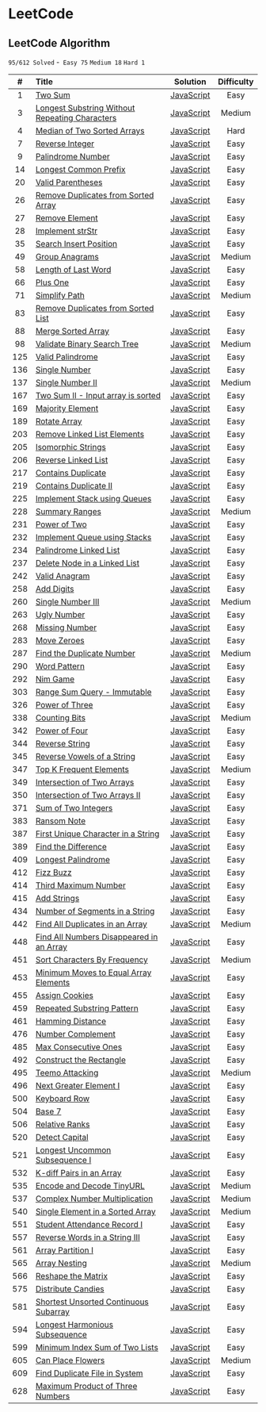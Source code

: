 # LeetCode

## LeetCode Algorithm

`95/612 Solved` -` Easy 75` `Medium 18` `Hard 1`


|  #   | Title                                    |                 Solution                 | Difficulty |
| :--: | :--------------------------------------- | :--------------------------------------: | :--------: |
|  1   | [Two Sum](https://leetcode.com/problems/two-sum) | [JavaScript](https://github.com/zhen-ke/leetcode/blob/master/TwoSum/TwoSum.js) |    Easy    |
|  3   | [Longest Substring Without Repeating Characters](https://leetcode.com/problems/longest-substring-without-repeating-characters) | [JavaScript](https://github.com/zhen-ke/leetcode/blob/master/LongestSubstringWithoutRepeatingCharacters/Longest%20SubstringWithoutRepeatingCharacters.js) |   Medium   |
|  4   | [Median of Two Sorted Arrays](https://leetcode.com/problems/median-of-two-sorted-arrays) | [JavaScript](https://github.com/zhen-ke/leetcode/blob/master/MedianofTwoSortedArrays/MedianofTwoSortedArrays.js) |    Hard    |
|  7   | [Reverse Integer](https://leetcode.com/problems/reverse-integer) | [JavaScript](https://github.com/zhen-ke/leetcode/blob/master/ReverseInteger/ReverseInteger.js) |    Easy    |
|  9   | [Palindrome Number](https://leetcode.com/problems/palindrome-number) | [JavaScript](https://github.com/zhen-ke/leetcode/blob/master/PalindromeNumber/PalindromeNumber.js) |    Easy    |
|  14  | [Longest Common Prefix](https://leetcode.com/problems/longest-common-prefix) | [JavaScript](https://github.com/zhen-ke/leetcode/blob/master/LongestCommonPrefix/LongestCommonPrefix.js) |    Easy    |
|  20  | [Valid Parentheses](https://leetcode.com/problems/valid-parentheses) | [JavaScript](https://github.com/zhen-ke/leetcode/blob/master/ValidParentheses/ValidParentheses.js) |    Easy    |
|  26  | [Remove Duplicates from Sorted Array](https://leetcode.com/problems/remove-duplicates-from-sorted-array) | [JavaScript](https://github.com/zhen-ke/leetcode/blob/master/RemoveDuplicatesfromSortedArray/RemoveDuplicatesfromSortedArray.js) |    Easy    |
|  27  | [Remove Element](https://leetcode.com/problems/remove-element) | [JavaScript](https://github.com/zhen-ke/leetcode/blob/master/RemoveElement/RemoveElement.js) |    Easy    |
|  28  | [Implement strStr](https://leetcode.com/problems/implement-strstr) | [JavaScript](https://github.com/zhen-ke/leetcode/blob/master/implementstrstr/implementstrstr.js) |    Easy    |
|  35  | [Search Insert Position](https://leetcode.com/problems/search-insert-position) | [JavaScript](https://github.com/zhen-ke/leetcode/blob/master/SearchInsertPosition/SearchInsertPosition.js) |    Easy    |
|  49  | [Group Anagrams](https://leetcode.com/problems/group-anagrams) | [JavaScript](https://github.com/zhen-ke/leetcode/blob/master/GroupAnagrams/GroupAnagrams.js) |   Medium   |
|  58  | [Length of Last Word](https://leetcode.com/problems/length-of-last-word) | [JavaScript](https://github.com/zhen-ke/leetcode/blob/master/LengthofLastWord/LengthofLastWord.js) |    Easy    |
|  66  | [Plus One](https://leetcode.com/problems/plus-one) | [JavaScript](https://github.com/zhen-ke/leetcode/blob/master/PlusOne/PlusOne.js) |    Easy    |
|  71  | [Simplify Path](https://leetcode.com/problems/simplify-path) | [JavaScript](https://github.com/zhen-ke/leetcode/blob/master/SimplifyPath/SimplifyPath.js) |   Medium   |
|  83  | [Remove Duplicates from Sorted List](https://leetcode.com/problems/remove-duplicates-from-sorted-list) | [JavaScript](https://github.com/zhen-ke/leetcode/blob/master/RemoveDuplicatesfromSortedList/RemoveDuplicatesfromSortedList.js) |    Easy    |
|  88  | [Merge Sorted Array](https://leetcode.com/problems/merge-sorted-array) | [JavaScript](https://github.com/zhen-ke/leetcode/blob/master/MergeSortedArray/MergeSortedArray.js) |    Easy    |
|  98  | [Validate Binary Search Tree](https://leetcode.com/problems/validate-binary-search-tree) | [JavaScript](https://github.com/zhen-ke/leetcode/blob/master/ValidateBinarySearchTree/ValidateBinarySearchTree.js) |   Medium   |
| 125  | [Valid Palindrome](https://leetcode.com/problems/valid-palindrome) | [JavaScript](https://github.com/zhen-ke/leetcode/blob/master/ValidPalindrome/ValidPalindrome.js) |    Easy    |
| 136  | [Single Number](https://leetcode.com/problems/single-number) | [JavaScript](https://github.com/zhen-ke/leetcode/blob/master/SingleNumber/SingleNumber.js) |    Easy    |
| 137  | [Single Number II](https://leetcode.com/problems/single-number-ii) | [JavaScript](https://github.com/zhen-ke/leetcode/blob/master/SingleNumberII/SingleNumberII.js) |   Medium   |
| 167  | [Two Sum II - Input array is sorted](https://leetcode.com/problems/two-sum-ii-input-array-is-sorted) | [JavaScript](https://github.com/zhen-ke/leetcode/blob/master/TwoSumII-Inputarrayissorted/TwoSumII-Inputarrayissorted.js) |    Easy    |
| 169  | [Majority Element](https://leetcode.com/problems/majority-element) | [JavaScript](https://github.com/zhen-ke/leetcode/blob/master/MajorityElement/MajorityElement.js) |    Easy    |
| 189  | [Rotate Array](https://leetcode.com/problems/rotate-array) | [JavaScript](https://github.com/zhen-ke/leetcode/blob/master/RotateArray/RotateArray.js) |    Easy    |
| 203  | [Remove Linked List Elements](https://leetcode.com/problems/remove-linked-list-elements) | [JavaScript](https://github.com/zhen-ke/leetcode/blob/master/RemoveLinkedListElements/RemoveLinkedListElements.js) |    Easy    |
| 205  | [Isomorphic Strings](https://leetcode.com/problems/isomorphic-strings) | [JavaScript](https://github.com/zhen-ke/leetcode/blob/master/IsomorphicStrings/IsomorphicStrings.js) |    Easy    |
| 206  | [Reverse Linked List](https://leetcode.com/problems/reverse-linked-list) | [JavaScript](https://github.com/zhen-ke/leetcode/blob/master/ReverseLinkedList/ReverseLinkedList.js) |    Easy    |
| 217  | [Contains Duplicate](https://leetcode.com/problems/contains-duplicate) | [JavaScript](https://github.com/zhen-ke/leetcode/blob/master/ContainsDuplicate/ContainsDuplicate.js) |    Easy    |
| 219  | [Contains Duplicate II](https://leetcode.com/problems/contains-duplicate-ii) | [JavaScript](https://github.com/zhen-ke/leetcode/blob/master/ContainsDuplicateII/ContainsDuplicateII.js) |    Easy    |
| 225  | [Implement Stack using Queues](https://leetcode.com/problems/implement-stack-using-queues) | [JavaScript](https://github.com/zhen-ke/leetcode/blob/master/ImplementStackusingQueues/ImplementStackusingQueues.js) |    Easy    |
| 228  | [Summary Ranges](https://leetcode.com/problems/summary-ranges) | [JavaScript](https://github.com/zhen-ke/leetcode/blob/master/SummaryRanges/SummaryRanges.js) |   Medium   |
| 231  | [Power of Two](https://leetcode.com/problems/power-of-two) | [JavaScript](https://github.com/zhen-ke/leetcode/blob/master/PowerofTwo/PowerofTwo.js) |    Easy    |
| 232  | [Implement Queue using Stacks](https://leetcode.com/problems/implement-queue-using-stacks) | [JavaScript](https://github.com/zhen-ke/leetcode/blob/master/ImplementQueueusingStacks/ImplementQueueusingStacks.js) |    Easy    |
| 234  | [Palindrome Linked List](https://leetcode.com/problems/palindrome-linked-list) | [JavaScript](https://github.com/zhen-ke/leetcode/blob/master/PalindromeLinkedList/PalindromeLinkedList.js) |    Easy    |
| 237  | [Delete Node in a Linked List](https://leetcode.com/problems/delete-node-in-a-linked-list) | [JavaScript](https://github.com/zhen-ke/leetcode/blob/master/DeleteNodeinaLinkedList/DeleteNodeinaLinkedList.js) |    Easy    |
| 242  | [Valid Anagram](https://leetcode.com/problems/valid-anagram) | [JavaScript](https://github.com/zhen-ke/leetcode/blob/master/ValidAnagram/ValidAnagram.js) |    Easy    |
| 258  | [Add Digits](https://leetcode.com/problems/add-digits) | [JavaScript](https://github.com/zhen-ke/leetcode/blob/master/AddDigits/AddDigits.js) |    Easy    |
| 260  | [Single Number III](https://leetcode.com/problems/single-number-iii) | [JavaScript](https://github.com/zhen-ke/leetcode/blob/master/SingleNumberIII/SingleNumberIII.js) |   Medium   |
| 263  | [Ugly Number](https://leetcode.com/problems/ugly-number) | [JavaScript](https://github.com/zhen-ke/leetcode/blob/master/UglyNumber/UglyNumber.js) |    Easy    |
| 268  | [Missing Number](https://leetcode.com/problems/missing-number) | [JavaScript](https://github.com/zhen-ke/leetcode/blob/master/MissingNumber/MissingNumber.js) |    Easy    |
| 283  | [Move Zeroes](https://leetcode.com/problems/move-zeroes) | [JavaScript](https://github.com/zhen-ke/leetcode/blob/master/MoveZeroes/MoveZeroes.js) |    Easy    |
| 287  | [Find the Duplicate Number](https://leetcode.com/problems/find-the-duplicate-number) | [JavaScript](https://github.com/zhen-ke/leetcode/blob/master/FindtheDuplicateNumber/FindtheDuplicateNumber.js) |   Medium   |
| 290  | [Word Pattern](https://leetcode.com/problems/word-pattern) | [JavaScript](https://github.com/zhen-ke/leetcode/blob/master/WordPattern/WordPattern.js) |    Easy    |
| 292  | [Nim Game](https://leetcode.com/problems/nim-game) | [JavaScript](https://github.com/zhen-ke/leetcode/blob/master/NimGame/NimGame.js) |    Easy    |
| 303  | [Range Sum Query - Immutable](https://leetcode.com/problems/range-sum-query-immutable) | [JavaScript](https://github.com/zhen-ke/leetcode/blob/master/RangeSumQueryImmutable/RangeSumQueryImmutable.js) |    Easy    |
| 326  | [Power of Three](https://leetcode.com/problems/power-of-three) | [JavaScript](https://github.com/zhen-ke/leetcode/blob/master/PowerofThree/PowerofThree.js) |    Easy    |
| 338  | [Counting Bits](https://leetcode.com/problems/counting-bits) | [JavaScript](https://github.com/zhen-ke/leetcode/blob/master/CountingBits/CountingBits.js) |   Medium   |
| 342  | [Power of Four](https://leetcode.com/problems/power-of-four) | [JavaScript](https://github.com/zhen-ke/leetcode/blob/master/PowerofFour/PowerofFour.js) |    Easy    |
| 344  | [Reverse String](https://leetcode.com/problems/reverse-string) | [JavaScript](https://github.com/zhen-ke/leetcode/blob/master/ReverseString/ReverseString.js) |    Easy    |
| 345  | [Reverse Vowels of a String](https://leetcode.com/problems/reverse-vowels-of-a-string) | [JavaScript](https://github.com/zhen-ke/leetcode/blob/master/ReverseVowelsofaString/ReverseVowelsofaString.js) |    Easy    |
| 347  | [Top K Frequent Elements](https://leetcode.com/problems/top-k-frequent-elements) | [JavaScript](https://github.com/zhen-ke/leetcode/blob/master/TopKFrequentElements/TopKFrequentElements.js) |   Medium   |
| 349  | [Intersection of Two Arrays](https://leetcode.com/problems/intersection-of-two-arrays) | [JavaScript](https://github.com/zhen-ke/leetcode/blob/master/IntersectionofTwoArrays/IntersectionofTwoArrays.js) |    Easy    |
| 350  | [Intersection of Two Arrays II](https://leetcode.com/problems/intersection-of-two-arrays-ii) | [JavaScript](https://github.com/zhen-ke/leetcode/blob/master/IntersectionofTwoArraysII/IntersectionofTwoArraysII.js) |    Easy    |
| 371  | [Sum of Two Integers](https://leetcode.com/problems/sum-of-two-integers) | [JavaScript](https://github.com/zhen-ke/leetcode/blob/master/SumofTwoIntegers/SumofTwoIntegers.js) |    Easy    |
| 383  | [Ransom Note](https://leetcode.com/problems/ransom-note) | [JavaScript](https://github.com/zhen-ke/leetcode/blob/master/RansomNote/RansomNote.js) |    Easy    |
| 387  | [First Unique Character in a String](https://leetcode.com/problems/first-unique-character-in-a-string) | [JavaScript](https://github.com/zhen-ke/leetcode/blob/master/FirstUniqueCharacterinaString/FirstUniqueCharacterinaString.js) |    Easy    |
| 389  | [Find the Difference](https://leetcode.com/problems/find-the-difference) | [JavaScript](https://github.com/zhen-ke/leetcode/blob/master/FindtheDifference/FindtheDifference.js) |    Easy    |
| 409  | [Longest Palindrome](https://leetcode.com/problems/longest-palindrome) | [JavaScript](https://github.com/zhen-ke/leetcode/blob/master/LongestPalindrome/LongestPalindrome.js) |    Easy    |
| 412  | [Fizz Buzz](https://leetcode.com/problems/fizz-buzz) | [JavaScript](https://github.com/zhen-ke/leetcode/blob/master/FizzBuzz/FizzBuzz.js) |    Easy    |
| 414  | [Third Maximum Number](https://leetcode.com/problems/third-maximum-number) | [JavaScript](https://github.com/zhen-ke/leetcode/blob/master/ThirdMaximumNumber/ThirdMaximumNumber.js) |    Easy    |
| 415  | [Add Strings](https://leetcode.com/problems/add-strings) | [JavaScript](https://github.com/zhen-ke/leetcode/blob/master/AddStrings/AddStrings.js) |    Easy    |
| 434  | [Number of Segments in a String](https://leetcode.com/problems/number-of-segments-in-a-string) | [JavaScript](https://github.com/zhen-ke/leetcode/blob/master/NumberofSegmentsinaString/NumberofSegmentsinaString.js) |    Easy    |
| 442  | [Find All Duplicates in an Array](https://leetcode.com/problems/find-all-duplicates-in-an-array) | [JavaScript](https://github.com/zhen-ke/leetcode/blob/master/FindAllDuplicatesinanArray/FindAllDuplicatesinanArray.js) |   Medium   |
| 448  | [Find All Numbers Disappeared in an Array](https://leetcode.com/problems/find-all-numbers-disappeared-in-an-array) | [JavaScript](https://github.com/zhen-ke/leetcode/blob/master/FindAllNumbersDisappearedinanArray/FindAllNumbersDisappearedinanArray.js) |    Easy    |
| 451  | [Sort Characters By Frequency](https://leetcode.com/problems/sort-characters-by-frequency) | [JavaScript](https://github.com/zhen-ke/leetcode/blob/master/SortCharactersByFrequency/SortCharactersByFrequency.js) |   Medium   |
| 453  | [Minimum Moves to Equal Array Elements](https://leetcode.com/problems/minimum-moves-to-equal-array-elements) | [JavaScript](https://github.com/zhen-ke/leetcode/blob/master/MinimumMovestoEqualArrayElements/MinimumMovestoEqualArrayElements.js) |    Easy    |
| 455  | [Assign Cookies](https://leetcode.com/problems/assign-cookies) | [JavaScript](https://github.com/zhen-ke/leetcode/blob/master/AssignCookies/AssignCookies.js) |    Easy    |
| 459  | [Repeated Substring Pattern](https://leetcode.com/problems/repeated-substring-pattern) | [JavaScript](https://github.com/zhen-ke/leetcode/blob/master/RepeatedSubstringPattern/RepeatedSubstringPattern.js) |    Easy    |
| 461  | [Hamming Distance](https://leetcode.com/problems/construct-the-rectangle) | [JavaScript](https://github.com/zhen-ke/leetcode/blob/master/HammingDistance/HammingDistance.js) |    Easy    |
| 476  | [Number Complement](https://leetcode.com/problems/number-complement) | [JavaScript](https://github.com/zhen-ke/leetcode/blob/master/NumberComplement/NumberComplement.js) |    Easy    |
| 485  | [Max Consecutive Ones](https://leetcode.com/problems/max-consecutive-ones) | [JavaScript](https://github.com/zhen-ke/leetcode/blob/master/MaxConsecutiveOnes/MaxConsecutiveOnes.js) |    Easy    |
| 492  | [Construct the Rectangle](https://leetcode.com/problems/construct-the-rectangle) | [JavaScript](https://github.com/zhen-ke/leetcode/blob/master/ConstructtheRectangle/ConstructtheRectangle.js) |    Easy    |
| 495  | [Teemo Attacking](https://leetcode.com/problems/teemo-attacking) | [JavaScript](https://github.com/zhen-ke/leetcode/blob/master/TeemoAttacking/TeemoAttacking.js) |   Medium   |
| 496  | [Next Greater Element I](https://leetcode.com/problems/next-greater-element-i) | [JavaScript](https://github.com/zhen-ke/leetcode/blob/master/NextGreaterElementI/NextGreaterElementI.js) |    Easy    |
| 500  | [Keyboard Row](https://leetcode.com/problems/keyboard-row) | [JavaScript](https://github.com/zhen-ke/leetcode/blob/master/KeyboardRow/KeyboardRow.js) |    Easy    |
| 504  | [Base 7](https://leetcode.com/problems/base-7) | [JavaScript](https://github.com/zhen-ke/leetcode/blob/master/Base7/Base7.js) |    Easy    |
| 506  | [Relative Ranks](https://leetcode.com/problems/relative-ranks) | [JavaScript](https://github.com/zhen-ke/leetcode/blob/master/RelativeRanks/RelativeRanks.js) |    Easy    |
| 520  | [Detect Capital](https://leetcode.com/problems/detect-capital) | [JavaScript](https://github.com/zhen-ke/leetcode/blob/master/DetectCapital/DetectCapital.js) |    Easy    |
| 521  | [Longest Uncommon Subsequence I](https://leetcode.com/problems/longest-uncommon-subsequence-i) | [JavaScript](https://github.com/zhen-ke/leetcode/blob/master/LongestUncommonSubsequenceI/LongestUncommonSubsequenceI.js) |    Easy    |
| 532  | [K-diff Pairs in an Array](https://leetcode.com/problems/k-diff-pairs-in-an-array) | [JavaScript](https://github.com/zhen-ke/leetcode/blob/master/K-diffPairsinanArray/K-diffPairsinanArray.js) |    Easy    |
| 535  | [Encode and Decode TinyURL](https://leetcode.com/problems/encode-and-decode-tinyurl) | [JavaScript](https://github.com/zhen-ke/leetcode/blob/master/EncodeandDecodeTinyURL/EncodeandDecodeTinyURL.js) |   Medium   |
| 537  | [Complex Number Multiplication](https://leetcode.com/problems/complex-number-multiplication) | [JavaScript](https://github.com/zhen-ke/leetcode/blob/master/ComplexNumberMultiplication/ComplexNumberMultiplication.js) |   Medium   |
| 540  | [Single Element in a Sorted Array](https://leetcode.com/problems/complex-number-multiplication) | [JavaScript](https://github.com/zhen-ke/leetcode/blob/master/SingleElementinaSortedArray/SingleElementinaSortedArray.js) |   Medium   |
| 551  | [Student Attendance Record I](https://leetcode.com/problems/student-attendance-record-i) | [JavaScript](https://github.com/zhen-ke/leetcode/blob/master/StudentAttendanceRecordI/StudentAttendanceRecordI.js) |    Easy    |
| 557  | [Reverse Words in a String III](https://leetcode.com/problems/reverse-words-in-a-string-iii) | [JavaScript](https://github.com/zhen-ke/leetcode/blob/master/ReverseWordsinaStringIII/ReverseWordsinaStringIII.js) |    Easy    |
| 561  | [Array Partition I](https://leetcode.com/problems/array-partition-i) | [JavaScript](https://github.com/zhen-ke/leetcode/blob/master/ArrayPartitionI/ArrayPartitionI.js) |    Easy    |
| 565  | [Array Nesting](https://leetcode.com/problems/array-nesting) | [JavaScript](https://github.com/zhen-ke/leetcode/blob/master/ArrayNesting/ArrayNesting.js) |   Medium   |
| 566  | [Reshape the Matrix](https://leetcode.com/problems/reshape-the-matrix) | [JavaScript](https://github.com/zhen-ke/leetcode/blob/master/ReshapetheMatrix/ReshapetheMatrix.js) |    Easy    |
| 575  | [Distribute Candies](https://leetcode.com/problems/distribute-candies) | [JavaScript](https://github.com/zhen-ke/leetcode/blob/master/DistributeCandies/DistributeCandies.js) |    Easy    |
| 581  | [Shortest Unsorted Continuous Subarray](https://leetcode.com/problems/shortest-unsorted-continuous-subarray) | [JavaScript](https://github.com/zhen-ke/leetcode/blob/master/ShortestUnsortedContinuousSubarray/ShortestUnsortedContinuousSubarray.js) |    Easy    |
| 594  | [Longest Harmonious Subsequence](https://leetcode.com/problems/longest-harmonious-subsequence) | [JavaScript](https://github.com/zhen-ke/leetcode/blob/master/LongestHarmoniousSubsequence/LongestHarmoniousSubsequence.js) |    Easy    |
| 599  | [Minimum Index Sum of Two Lists](https://leetcode.com/problems/minimum-index-sum-of-two-lists) | [JavaScript](https://github.com/zhen-ke/leetcode/blob/master/MinimumIndexSumofTwoLists/MinimumIndexSumofTwoLists.js) |    Easy    |
| 605  | [Can Place Flowers](https://leetcode.com/problems/can-place-flowers) | [JavaScript](https://github.com/zhen-ke/leetcode/blob/master/CanPlaceFlowers/CanPlaceFlowers.js) |   Medium   |
| 609  | [Find Duplicate File in System](https://leetcode.com/problems/find-duplicate-file-in-system) | [JavaScript](https://github.com/zhen-ke/leetcode/blob/master/FindDuplicateFileinSystem/FindDuplicateFileinSystem.js) |    Easy    |
| 628  | [Maximum Product of Three Numbers](https://leetcode.com/problems/maximum-product-of-three-numbers) | [JavaScript](https://github.com/zhen-ke/leetcode/blob/master/MaximumProductofThreeNumbers/MaximumProductofThreeNumbers.js) |    Easy    |

